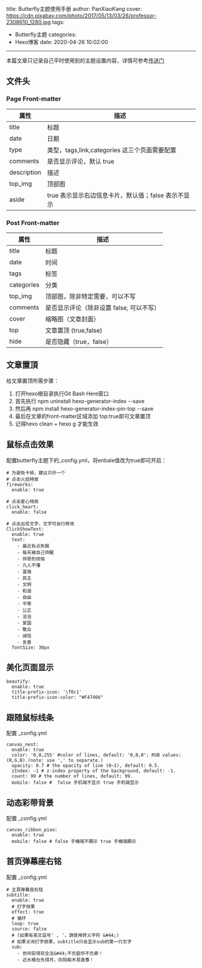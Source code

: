 title: Butterfly主题使用手册
author: PanXiaoKang
cover: https://cdn.pixabay.com/photo/2017/05/13/03/26/professor-2308610_1280.jpg
tags:
  - Butterfly主题
categories:
  - Hexo博客
date: 2020-04-26 10:02:00
---



本篇文章只记录自己平时使用到的主题设置内容，详情可参考[传送门](https://jerryc.me/posts/4aa8abbe/#%E9%85%8D%E7%BD%AE%E6%96%87%E4%BB%B6%E8%AA%AC%E6%98%8E)

## 文件头

### Page Front-matter

| 属性        | 描述                                                |
| ----------- | --------------------------------------------------- |
| title       | 标题                                                |
| date        | 日期                                                |
| type        | 类型，tags,link,categories 这三个页面需要配置       |
| comments    | 是否显示评论，默认 true                             |
| description | 描述                                                |
| top_img     | 顶部图                                              |
| aside       | true 表示显示右边信息卡片，默认值；false 表示不显示 |

### Post Front-matter

| 属性       | 描述                                     |
| ---------- | ---------------------------------------- |
| title      | 标题                                     |
| date       | 时间                                     |
| tags       | 标签                                     |
| categories | 分类                                     |
| top_img    | 顶部图，除非特定需要，可以不写           |
| comments   | 是否显示评论（除非设置 false, 可以不写） |
| cover      | 缩略图（文章封面）                       |
| top        | 文章置顶 (true,false)                    |
| hide       | 是否隐藏（true，false）                  |


## 文章置頂

给文章置顶所需步骤：
1. 打开hexo根目录执行Git Bash Here窗口  
2. 首先执行 npm uninstall hexo-generator-index --save  
3. 然后再 npm install hexo-generator-index-pin-top --save  
4. 最后在文章的front-matter区域添加 top:true即可文章置顶
5. 记得hexo clean + hexo g 才能生效

## 鼠标点击效果

配置butterfly主题下的_config.yml，将enbale值改为true即可开启：
```
# 为避免卡顿，建议只开一个
# 点击火焰特效
fireworks:
  enable: true

# 点击爱心特效
click_heart:
  enable: false
  
# 点击出现文字，文字可自行修改
ClickShowText:
  enable: true
  text:
    - 最近有点失眠
    - 每天被自己帅醒
    - 帅哥的烦恼
    - 凡人不懂
    - 富强
    - 民主
    - 文明
    - 和谐
    - 自由
    - 平等
    - 公正
    - 法治
    - 爱国
    - 敬业
    - 诚信
    - 友善
  fontSize: 30px
```
## 美化页面显示
```
beautify:
  enable: true
  title-prefix-icon: '\f0c1'
  title-prefix-icon-color: "#F47466"
```

## 跟随鼠标线条

配置 _config.yml

```
canvas_nest:
  enable: true
  color: '0,0,255' #color of lines, default: '0,0,0'; RGB values: (R,G,B).(note: use ',' to separate.)
  opacity: 0.7 # the opacity of line (0~1), default: 0.5.
  zIndex: -1 # z-index property of the background, default: -1.
  count: 99 # the number of lines, default: 99.
  mobile: false #  false 手机端不显示 true 手机端显示
```
## 动态彩带背景

配置 _config.yml

```
canvas_ribbon_piao:
  enable: true
  mobile: false # false 手機端不顯示 true 手機端顯示
```
## 首页弹幕座右铭

配置 _config.yml

```
# 主頁弹幕座右铭
subtitle:
  enable: true
  # 打字效果
  effect: true
  # 循环
  loop: true
  source: false
  # (如果有英文逗号' , '，請使用转义字符 &#44;)
  # 如果关闭打字效果，subtitle只会显示sub的第一行文字
  sub:
    - 世间安得双全法&#44;不负韶华不负卿！
    - 近水楼台先得月，向阳榆木易逢春！
```

